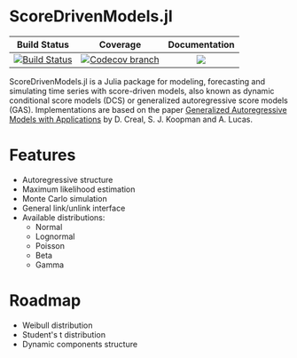 # ScoreDrivenModels.jl

| **Build Status** | **Coverage** | **Documentation** |
|:-----------------:|:-----------------:|:-----------------:|
| [![Build Status][build-img]][build-url] | [![Codecov branch][codecov-img]][codecov-url] |[![](https://img.shields.io/badge/docs-latest-blue.svg)](https://lampspuc.github.io/ScoreDrivenModels.jl/latest/)

[build-img]: https://travis-ci.org/LAMPSPUC/ScoreDrivenModels.jl.svg?branch=master
[build-url]: https://travis-ci.org/LAMPSPUC/ScoreDrivenModels.jl

[codecov-img]: https://codecov.io/gh/LAMPSPUC/ScoreDrivenModels.jl/coverage.svg?branch=master
[codecov-url]: https://codecov.io/gh/LAMPSPUC/ScoreDrivenModels.jl?branch=master

ScoreDrivenModels.jl is a Julia package for modeling, forecasting and simulating time series with score-driven models, also known as dynamic conditional score models (DCS) or generalized autoregressive score models (GAS). Implementations are based on the paper [Generalized Autoregressive Models with Applications](http://dx.doi.org/10.1002/jae.1279) by D. Creal, S. J. Koopman and A. Lucas.

# Features
* Autoregressive structure
* Maximum likelihood estimation
* Monte Carlo simulation
* General link/unlink interface
* Available distributions:
  * Normal
  * Lognormal
  * Poisson
  * Beta
  * Gamma

# Roadmap
* Weibull distribution
* Student's t distribution
* Dynamic components structure